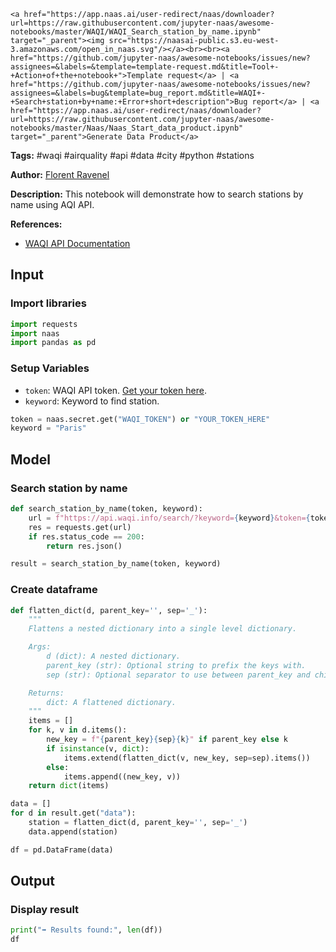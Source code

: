     <a href="https://app.naas.ai/user-redirect/naas/downloader?url=https://raw.githubusercontent.com/jupyter-naas/awesome-notebooks/master/WAQI/WAQI_Search_station_by_name.ipynb" target="_parent"><img src="https://naasai-public.s3.eu-west-3.amazonaws.com/open_in_naas.svg"/></a><br><br><a href="https://github.com/jupyter-naas/awesome-notebooks/issues/new?assignees=&labels=&template=template-request.md&title=Tool+-+Action+of+the+notebook+">Template request</a> | <a href="https://github.com/jupyter-naas/awesome-notebooks/issues/new?assignees=&labels=bug&template=bug_report.md&title=WAQI+-+Search+station+by+name:+Error+short+description">Bug report</a> | <a href="https://app.naas.ai/user-redirect/naas/downloader?url=https://raw.githubusercontent.com/jupyter-naas/awesome-notebooks/master/Naas/Naas_Start_data_product.ipynb" target="_parent">Generate Data Product</a>

**Tags:** #waqi #airquality #api #data #city #python #stations

**Author:** [Florent Ravenel](https://www.linkedin.com/in/florent-ravenel/)

**Description:** This notebook will demonstrate how to search stations by name using AQI API.

**References:**
- [WAQI API Documentation](https://aqicn.org/json-api/doc/#api-Search-SearchByName)

## Input

### Import libraries


```python
import requests
import naas
import pandas as pd
```

### Setup Variables
- `token`: WAQI API token. [Get your token here](https://aqicn.org/data-platform/token/).
- `keyword`: Keyword to find station.


```python
token = naas.secret.get("WAQI_TOKEN") or "YOUR_TOKEN_HERE"
keyword = "Paris"
```

## Model

### Search station by name


```python
def search_station_by_name(token, keyword):
    url = f"https://api.waqi.info/search/?keyword={keyword}&token={token}"
    res = requests.get(url)
    if res.status_code == 200:
        return res.json()

result = search_station_by_name(token, keyword)
```

### Create dataframe


```python
def flatten_dict(d, parent_key='', sep='_'):
    """
    Flattens a nested dictionary into a single level dictionary.

    Args:
        d (dict): A nested dictionary.
        parent_key (str): Optional string to prefix the keys with.
        sep (str): Optional separator to use between parent_key and child_key.

    Returns:
        dict: A flattened dictionary.
    """
    items = []
    for k, v in d.items():
        new_key = f"{parent_key}{sep}{k}" if parent_key else k
        if isinstance(v, dict):
            items.extend(flatten_dict(v, new_key, sep=sep).items())
        else:
            items.append((new_key, v))
    return dict(items)

data = []
for d in result.get("data"):
    station = flatten_dict(d, parent_key='', sep='_')
    data.append(station)

df = pd.DataFrame(data)
```

## Output

### Display result


```python
print("➡️ Results found:", len(df))
df
```

 
